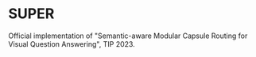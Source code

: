 # SUPER
Official implementation of "Semantic-aware Modular Capsule Routing for Visual Question Answering", TIP 2023.
